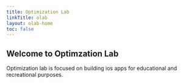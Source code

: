 ```yaml
---
title: Optimization Lab
linkTitle: olab
layout: olab-home
toc: false
---
```


## Welcome to Optimzation Lab 
Optimization lab is focused on building ios apps for educational and recreational purposes.
